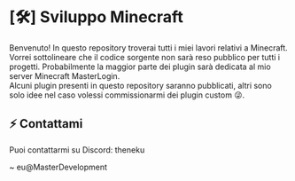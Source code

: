 # [🛠️] Sviluppo Minecraft

Benvenuto! In questo repository troverai tutti i miei lavori relativi a Minecraft. Vorrei sottolineare che il codice sorgente non sarà reso pubblico per tutti i progetti. Probabilmente la maggior parte dei plugin sarà dedicata al mio server Minecraft MasterLogin.  
Alcuni plugin presenti in questo repository saranno pubblicati, altri sono solo idee nel caso volessi commissionarmi dei plugin custom 😜.

## ⚡ Contattami
Puoi contattarmi su Discord: theneku

~ eu@MasterDevelopment
